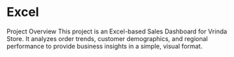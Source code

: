# Excel
Project Overview  This project is an Excel-based Sales Dashboard for Vrinda Store. It analyzes order trends, customer demographics, and regional performance to provide business insights in a simple, visual format.
